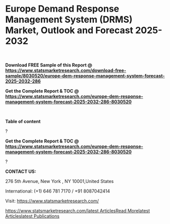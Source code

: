 <h1>Europe Demand Response Management System (DRMS) Market, Outlook and Forecast 2025-2032</h1><br/><p><strong>Download FREE Sample of this Report @ <a href="https://www.statsmarketresearch.com/download-free-sample/8030520/europe-dem-response-management-system-forecast-2025-2032-286">https://www.statsmarketresearch.com/download-free-sample/8030520/europe-dem-response-management-system-forecast-2025-2032-286</a></strong></p>
 
 
 
 <div><b>Get the Complete Report & TOC @ <a href="https://www.statsmarketresearch.com/europe-dem-response-management-system-forecast-2025-2032-286-8030520">https://www.statsmarketresearch.com/europe-dem-response-management-system-forecast-2025-2032-286-8030520</a></b></div>
 
 
 
 <p><br />
 
 <b>Table of content</b></p>
 
 
 
 <p>? </p>
 
 
 
 <div><b>Get the Complete Report & TOC @ <a href="https://www.statsmarketresearch.com/europe-dem-response-management-system-forecast-2025-2032-286-8030520">https://www.statsmarketresearch.com/europe-dem-response-management-system-forecast-2025-2032-286-8030520</a></b></div>
 
 
 
 <p>? </p>
 
 
 
 <p><b>CONTACT US:</b><br />
 
 276 5th Avenue, New York , NY 10001,United States<br />
 
 International: (+1) 646 781 7170 / +91 8087042414<br />
 
 Visit: <a href="https://www.statsmarketresearch.com/">https://www.statsmarketresearch.com/</a><br />
 
 <a href="https://gyeongbokgung.com">https://www.statsmarketresearch.com/</a><a href="https://hallyeomaritime.com">latest Articles</a><a href="https://jingwansa.com">Read More</a><a href="https://nguoiviet.jp/">latest Articles</a><a href="https://www.intelmarketresearch.com/">latest Publications</a></p>